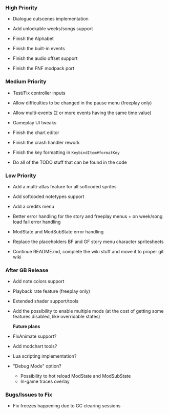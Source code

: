 ### High Priority
- Dialogue cutscenes implementation
- Add unlockable weeks/songs support
- Finish the Alphabet

- Finish the built-in events
- Finish the audio offset support
- Finish the FNF modpack port

### Medium Priority
- Test/Fix controller inputs
- Allow difficulties to be changed in the pause menu (freeplay only)
- Allow multi-events (2 or more events having the same time value)
- Gameplay UI tweaks

- Finish the chart editor
- Finish the crash handler rework
- Finish the key formatting in `KeybindItem#formatKey`

- Do all of the TODO stuff that can be found in the code

### Low Priority
- Add a multi-atlas feature for all softcoded sprites
- Add softcoded notetypes support
- Add a credits menu

- Better error handling for the story and freeplay menus + on week/song load fail error handling
- ModState and ModSubState error handling

- Replace the placeholders BF and GF story menu character spritesheets
- Continue README.md, complete the wiki stuff and move it to proper git wiki

### After GB Release
- Add note colors support
- Playback rate feature (freeplay only)
- Extended shader support/tools
- Add the possibility to enable multiple mods (at the cost of getting some features disabled, like overridable states)

  **Future plans**
- FlxAnimate support?
- Add modchart tools?
- Lua scripting implementation?

- "Debug Mode" option?
  * Possibility to hot reload ModState and ModSubState
  * In-game traces overlay

### Bugs/Issues to Fix
- Fix freezes happening due to GC clearing sessions